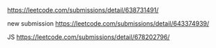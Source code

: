 https://leetcode.com/submissions/detail/638731491/

new submission
https://leetcode.com/submissions/detail/643374939/

JS
https://leetcode.com/submissions/detail/678202796/
